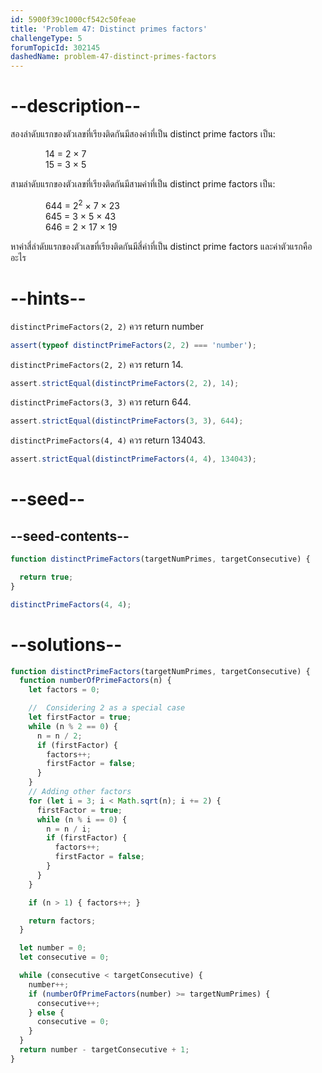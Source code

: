 ```yaml
---
id: 5900f39c1000cf542c50feae
title: 'Problem 47: Distinct primes factors'
challengeType: 5
forumTopicId: 302145
dashedName: problem-47-distinct-primes-factors
---
```


# --description--

สองลำดับแรกของตัวเลขที่เรียงติดกันมีสองค่าที่เป็น distinct prime factors เป็น:

<div style='padding-left: 4em;'>
  14 = 2 × 7<br>
  15 = 3 × 5
</div>

สามลำดับแรกของตัวเลขที่เรียงติดกันมีสามค่าที่เป็น distinct prime factors เป็น:

<div style='padding-left: 4em;'>
  644 = 2<sup>2</sup> × 7 × 23<br>
  645 = 3 × 5 × 43<br>
  646 = 2 × 17 × 19
</div>

หาค่าสี่ลำดับแรกของตัวเลขที่เรียงติดกันมีสี่ค่าที่เป็น distinct prime factors
และค่าตัวแรกคืออะไร

# --hints--

`distinctPrimeFactors(2, 2)` ควร return number

```js
assert(typeof distinctPrimeFactors(2, 2) === 'number');
```

`distinctPrimeFactors(2, 2)` ควร return 14.

```js
assert.strictEqual(distinctPrimeFactors(2, 2), 14);
```

`distinctPrimeFactors(3, 3)` ควร return 644.

```js
assert.strictEqual(distinctPrimeFactors(3, 3), 644);
```

`distinctPrimeFactors(4, 4)` ควร return 134043.

```js
assert.strictEqual(distinctPrimeFactors(4, 4), 134043);
```

# --seed--

## --seed-contents--

```js
function distinctPrimeFactors(targetNumPrimes, targetConsecutive) {

  return true;
}

distinctPrimeFactors(4, 4);
```

# --solutions--

```js
function distinctPrimeFactors(targetNumPrimes, targetConsecutive) {
  function numberOfPrimeFactors(n) {
    let factors = 0;

    //  Considering 2 as a special case
    let firstFactor = true;
    while (n % 2 == 0) {
      n = n / 2;
      if (firstFactor) {
        factors++;
        firstFactor = false;
      }
    }
    // Adding other factors
    for (let i = 3; i < Math.sqrt(n); i += 2) {
      firstFactor = true;
      while (n % i == 0) {
        n = n / i;
        if (firstFactor) {
          factors++;
          firstFactor = false;
        }
      }
    }

    if (n > 1) { factors++; }

    return factors;
  }

  let number = 0;
  let consecutive = 0;

  while (consecutive < targetConsecutive) {
    number++;
    if (numberOfPrimeFactors(number) >= targetNumPrimes) {
      consecutive++;
    } else {
      consecutive = 0;
    }
  }
  return number - targetConsecutive + 1;
}
```
